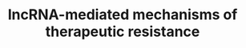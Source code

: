 ---
annotations:
- type: Pathway Ontology
  value: long non-coding RNA pathway
- type: Disease Ontology
  value: hepatocellular carcinoma
- type: Pathway Ontology
  value: antineoplastic drug pathway
- type: Pathway Ontology
  value: cancer pathway
authors:
- Khanspers
- MaintBot
- AlexanderPico
- Fehrhart
- Eweitz
description: 'LncRNA-mediated mechanisms of therapeutic resistance. Mechanisms of
  tumor cell resistance to chemotherapy or hypoxia involving lncRNA include modulation
  of drug transporters and elimination, survival signaling pathways, cell cycle progression
  and DNA repair, sensitization to apoptosis, and modulation of intercellular communication
  mediated by extracellular vesicles.  This pathway is based on Fig 6 from Parasramka
  et al: http://www.ncbi.nlm.nih.gov/pubmed/27013343  Proteins on this pathway have
  targeted assays available via the [https://assays.cancer.gov/available_assays?wp_id=WP3672
  CPTAC Assay Portal]'
last-edited: 2021-05-22
organisms:
- Homo sapiens
redirect_from:
- /index.php/Pathway:WP3672
- /instance/WP3672
schema-jsonld:
- '@context': https://schema.org/
  '@id': https://wikipathways.github.io/pathways/WP3672.html
  '@type': Dataset
  creator:
    '@type': Organization
    name: WikiPathways
  description: 'LncRNA-mediated mechanisms of therapeutic resistance. Mechanisms of
    tumor cell resistance to chemotherapy or hypoxia involving lncRNA include modulation
    of drug transporters and elimination, survival signaling pathways, cell cycle
    progression and DNA repair, sensitization to apoptosis, and modulation of intercellular
    communication mediated by extracellular vesicles.  This pathway is based on Fig
    6 from Parasramka et al: http://www.ncbi.nlm.nih.gov/pubmed/27013343  Proteins
    on this pathway have targeted assays available via the [https://assays.cancer.gov/available_assays?wp_id=WP3672
    CPTAC Assay Portal]'
  keywords:
  - HIF1A
  - MRUL
  - G0/G1 cell cycle arrest
  - linc-VLDLR
  - EV linc-VLDLR
  - Bcl-xl
  - Apoptosis
  - MEG3
  - TP53
  - linc-RoR
  - HOTAIR
  - Cell proliferation
  - P-gp
  - p21
  - EV linc-RoR
  - WNT6
  - AK126698
  - UCA1
  license: CC0
  name: lncRNA-mediated mechanisms of therapeutic resistance
seo: CreativeWork
title: lncRNA-mediated mechanisms of therapeutic resistance
wpid: WP3672
---